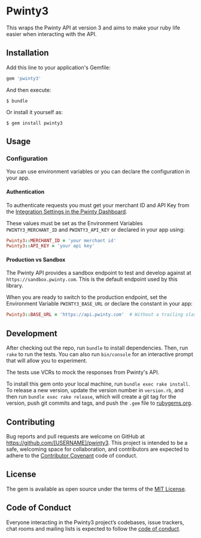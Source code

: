 # Pwinty3

This wraps the Pwinty API at version 3 and aims to make your ruby life easier when interacting with the API.

## Installation

Add this line to your application's Gemfile:

```ruby
gem 'pwinty3'
```

And then execute:

    $ bundle

Or install it yourself as:

    $ gem install pwinty3

## Usage

### Configuration
You can use environment variables or you can declare the configuration in your app.

#### Authentication
To authenticate requests you must get your merchant ID and API Key from the
[Integration Settings in the Pwinty Dashboard](https://beta-dashboard.pwinty.com/settings/integrations).

These values must be set as the Environment Variables `PWINTY3_MERCHANT_ID` and `PWINTY3_API_KEY`
or declared in your app using:

```ruby
Pwinty3::MERCHANT_ID = 'your merchant id'
Pwinty3::API_KEY = 'your api key'
```

#### Production vs Sandbox
The Pwinty API provides a sandbox endpoint to test and develop against at `https://sandbox.pwinty.com`. This is the default
endpoint used by this library.

When you are ready to switch to the production endpoint, set the Environment Variable `PWINTY3_BASE_URL` or declare the
constant in your app:

``` ruby
Pwinty3::BASE_URL = 'https://api.pwinty.com'  # Without a trailing slash
```

## Development

After checking out the repo, run `bundle` to install dependencies. Then, run `rake` to run the tests. You can also run `bin/console` for an interactive prompt that will allow you to experiment.

The tests use VCRs to mock the responses from Pwinty's API.

To install this gem onto your local machine, run `bundle exec rake install`. To release a new version, update the version number in `version.rb`, and then run `bundle exec rake release`, which will create a git tag for the version, push git commits and tags, and push the `.gem` file to [rubygems.org](https://rubygems.org).

## Contributing

Bug reports and pull requests are welcome on GitHub at https://github.com/[USERNAME]/pwinty3. This project is intended to be a safe, welcoming space for collaboration, and contributors are expected to adhere to the [Contributor Covenant](http://contributor-covenant.org) code of conduct.

## License

The gem is available as open source under the terms of the [MIT License](https://opensource.org/licenses/MIT).

## Code of Conduct

Everyone interacting in the Pwinty3 project’s codebases, issue trackers, chat rooms and mailing lists is expected to follow the [code of conduct](https://github.com/[USERNAME]/pwinty3/blob/master/CODE_OF_CONDUCT.md).
